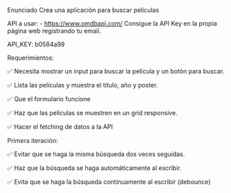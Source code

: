 Enunciado
Crea una aplicación para buscar películas

API a usar: - https://www.omdbapi.com/ Consigue la API Key en la propia página web registrando tu email.

API_KEY: b0584a99

Requerimientos:

✅ Necesita mostrar un input para buscar la película y un botón para buscar.

✅ Lista las películas y muestra el título, año y poster.

✅ Que el formulario funcione

✅ Haz que las películas se muestren en un grid responsive.

✅ Hacer el fetching de datos a la API

Primera iteración:

✅ Evitar que se haga la misma búsqueda dos veces seguidas.

✅ Haz que la búsqueda se haga automáticamente al escribir.

✅ Evita que se haga la búsqueda continuamente al escribir (debounce)